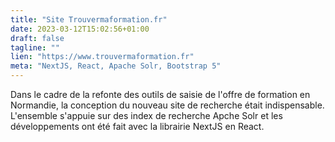 ```yaml
---
title: "Site Trouvermaformation.fr"
date: 2023-03-12T15:02:56+01:00
draft: false
tagline: ""
lien: "https://www.trouvermaformation.fr"
meta: "NextJS, React, Apache Solr, Bootstrap 5"
---
```

Dans le cadre de la refonte des outils de saisie de l'offre de formation en Normandie, la conception du nouveau site de recherche était indispensable. L'ensemble s'appuie sur des index de recherche Apche Solr et les développements ont été fait avec la librairie NextJS en React.
